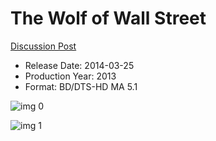 # The Wolf of Wall Street

[Discussion Post](https://www.avsforum.com/threads/bass-eq-for-filtered-movies.2995212/post-58449556)

* Release Date: 2014-03-25
* Production Year: 2013
* Format: BD/DTS-HD MA 5.1

![img 0](https://i.imgur.com/ke62fMC.jpg)

![img 1](https://i.imgur.com/FkEXWP2.png)

